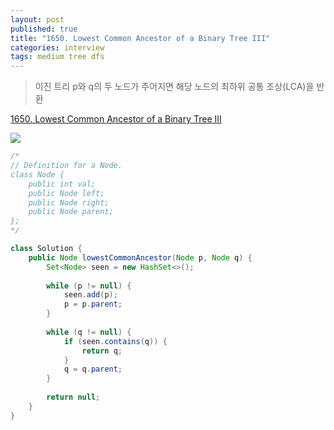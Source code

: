 ```yaml
---
layout: post
published: true
title: "1650. Lowest Common Ancestor of a Binary Tree III"
categories: interview
tags: medium tree dfs
---
```


> 이진 트리 p와 q의 두 노드가 주어지면 해당 노드의 최하위 공통 조상(LCA)을 반환

[1650. Lowest Common Ancestor of a Binary Tree III](https://leetcode.com/problems/lowest-common-ancestor-of-a-binary-tree-iii/)

![](https://assets.leetcode.com/uploads/2018/12/14/binarytree.png)

```java
/*
// Definition for a Node.
class Node {
    public int val;
    public Node left;
    public Node right;
    public Node parent;
};
*/

class Solution {
    public Node lowestCommonAncestor(Node p, Node q) {
        Set<Node> seen = new HashSet<>();
        
        while (p != null) {
            seen.add(p);
            p = p.parent;
        }
        
        while (q != null) {
            if (seen.contains(q)) {
                return q;
            }
            q = q.parent;
        }
        
        return null;
    }
}
```